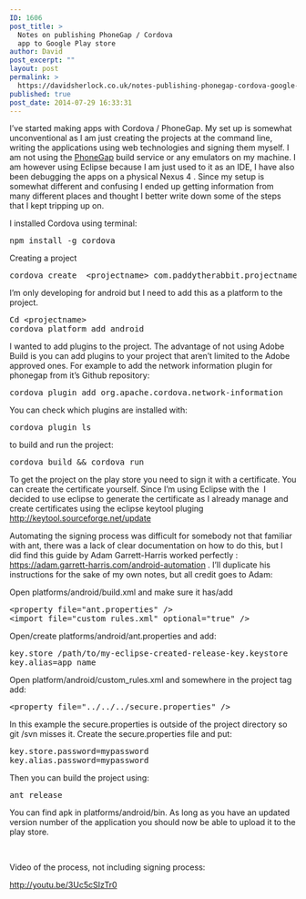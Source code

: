 ```yaml
---
ID: 1606
post_title: >
  Notes on publishing PhoneGap / Cordova
  app to Google Play store
author: David
post_excerpt: ""
layout: post
permalink: >
  https://davidsherlock.co.uk/notes-publishing-phonegap-cordova-google-play-store/
published: true
post_date: 2014-07-29 16:33:31
---
```

I’ve started making apps with Cordova / PhoneGap. My set up is somewhat unconventional as I am just creating the projects at the command line, writing the applications using web technologies and signing them myself. I am not using the <a href="https://build.phonegap.com/%20">PhoneGap</a> build service or any emulators on my machine. I am however using Eclipse because I am just used to it as an IDE, I have also been debugging the apps on a physical Nexus 4 . Since my setup is somewhat different and confusing I ended up getting information from many different places and thought I better write down some of the steps that I kept tripping up on.

I installed Cordova using terminal:
<pre class="lang:default decode:true ">npm install -g cordova</pre>
Creating a project
<pre class="lang:default decode:true">cordova create  &lt;projectname&gt; com.paddytherabbit.projectname</pre>
I’m only developing for android but I need to add this as a platform to the project.
<pre class="lang:default decode:true ">Cd &lt;projectname&gt;
cordova platform add android</pre>
I wanted to add plugins to the project. The advantage of not using Adobe Build is you can add plugins to your project that aren’t limited to the Adobe approved ones. For example to add the network information plugin for phonegap from it’s Github repository:
<pre class="lang:default decode:true ">cordova plugin add org.apache.cordova.network-information</pre>
You can check which plugins are installed with:
<pre class="lang:default decode:true ">cordova plugin ls</pre>
to build and run the project:
<pre class="lang:default decode:true ">cordova build &amp;&amp; cordova run</pre>
To get the project on the play store you need to sign it with a certificate. You can create the certificate yourself. Since I’m using Eclipse with the  I decided to use eclipse to generate the certificate as I already manage and create certificates using the eclipse keytool pluging http://keytool.sourceforge.net/update

Automating the signing process was difficult for somebody not that familiar with ant, there was a lack of clear documentation on how to do this, but I did find this guide by Adam Garrett-Harris worked perfectly : https://adam.garrett-harris.com/android-automation . I’ll duplicate his instructions for the sake of my own notes, but all credit goes to Adam:

Open platforms/android/build.xml and make sure it has/add
<pre class="lang:default decode:true ">&lt;property file="ant.properties" /&gt;
&lt;import file="custom_rules.xml" optional="true" /&gt;</pre>
Open/create platforms/android/ant.properties and add:
<pre class="lang:default decode:true ">key.store /path/to/my-eclipse-created-release-key.keystore
key.alias=app_name</pre>
Open platform/android/custom_rules.xml and somewhere in the project tag add:
<pre class="lang:default decode:true">&lt;property file="../../../secure.properties" /&gt;
</pre>
In this example the secure.properties is outside of the project directory so git /svn misses it. Create the secure.properties file and put:
<pre class="lang:default decode:true ">key.store.password=mypassword
key.alias.password=mypassword</pre>
Then you can build the project using:
<pre class="lang:default decode:true ">ant release</pre>
You can find apk in platforms/android/bin. As long as you have an updated version number of the application you should now be able to upload it to the play store.

&nbsp;

Video of the process, not including signing process:

http://youtu.be/3Uc5cSIzTr0
